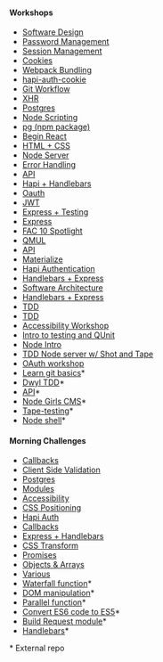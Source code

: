 #### Workshops

* [Software Design](https://github.com/foundersandcoders/ws-software-design-js)
* [Password Management](https://github.com/foundersandcoders/ws-password-management)
* [Session Management](https://github.com/foundersandcoders/ws-session-management)
* [Cookies](https://github.com/foundersandcoders/ws-cookies)
* [Webpack Bundling](https://github.com/foundersandcoders/ws-webpack-bundling)
* [hapi-auth-cookie](https://github.com/foundersandcoders/hapi-auth-cookie-ws)
* [Git Workflow](https://github.com/foundersandcoders/git-workflow-workshop-for-two)
* [XHR](https://github.com/foundersandcoders/xhr-workshop)
* [Postgres](https://github.com/foundersandcoders/postgres-workshop)
* [Node Scripting](https://github.com/foundersandcoders/Node-Shell-Workshop)
* [pg (npm package)](https://github.com/foundersandcoders/pg-workshop)
* [Begin React](https://github.com/foundersandcoders/begin_react_workshop)
* [HTML + CSS](https://github.com/foundersandcoders/workshop-html-css)
* [Node Server](https://github.com/foundersandcoders/Node-Intro-Workshop)
* [Error Handling](https://github.com/foundersandcoders/error-handling-workshop)
* [API](https://github.com/foundersandcoders/api-workshop)
* [Hapi + Handlebars](https://github.com/foundersandcoders/handlebars-hapi-intro-workshop)
* [Oauth](https://github.com/foundersandcoders/oauth-workshop)
* [JWT](https://github.com/foundersandcoders/jwt_workshop)
* [Express + Testing](https://github.com/foundersandcoders/express-and-testing-workshop)
* [Express](https://github.com/foundersandcoders/express-workshop)
* [FAC 10 Spotlight](https://github.com/foundersandcoders/spotlight-workshop)
* [QMUL](https://github.com/foundersandcoders/workshop-QMUL)
* [API](https://github.com/foundersandcoders/workshop-api)
* [Materialize](https://github.com/foundersandcoders/workshop-materialize-css)
* [Hapi Authentication](https://github.com/foundersandcoders/hapi-authentication-workshop)
* [Handlebars + Express](https://github.com/foundersandcoders/handlebars-express-intro-workshop)
* [Software Architecture](https://github.com/foundersandcoders/Workshop-Software-Architecture-Design)
* [Handlebars + Express](https://github.com/foundersandcoders/express-handlebars-workshop)
* [TDD](https://github.com/foundersandcoders/fizzbuzz)
* [TDD](https://github.com/foundersandcoders/romanizer)
* [Accessibility Workshop](https://github.com/foundersandcoders/web-accessibility)
* [Intro to testing and QUnit](https://github.com/foundersandcoders/learn-qunit)
* [Node Intro](https://github.com/foundersandcoders/Node-Intro-Workshop)
* [TDD Node server w/ Shot and Tape](https://github.com/foundersandcoders/tdd-node-server-with-shot-and-tape)
* [OAuth workshop](https://github.com/foundersandcoders/oauth)
* [Learn git basics](https://github.com/NataliaLKB/learn-git-basics)\*
* [Dwyl TDD](https://github.com/dwyl/learn-tdd)\*
* [API](https://github.com/emilyb7/workshop-APIs)\*
* [Node Girls CMS](https://github.com/node-girls/workshop-cms)\*
* [Tape-testing](https://github.com/matthewglover/tape-testing)\*
* [Node shell](https://github.com/msachi/Node-Shell-Workshop)\*

#### Morning Challenges

* [Callbacks](https://github.com/foundersandcoders/mc-do-this-then-do-that)
* [Client Side Validation](https://github.com/foundersandcoders/mc-client-side-validation)
* [Postgres](https://github.com/foundersandcoders/db-morning-challenge)
* [Modules](https://github.com/foundersandcoders/modules-challenge)
* [Accessibility](https://github.com/foundersandcoders/accessibility-challenge)
* [CSS Positioning](https://github.com/foundersandcoders/css-gallery-challenge)
* [Hapi Auth](https://github.com/foundersandcoders/hapi-auth-morning-challenge)
* [Callbacks](https://github.com/foundersandcoders/morning-challenge-traffic-lights)
* [Express + Handlebars](https://github.com/foundersandcoders/express-handlebars-challenge)
* [CSS Transform](https://github.com/foundersandcoders/morning-challenge-animated-app-drawer)
* [Promises](https://github.com/foundersandcoders/mc-promise-me-this)
* [Objects & Arrays](https://github.com/foundersandcoders/mc-objects-and-arrays)
* [Various](https://github.com/foundersandcoders/old-morning-challenges)
* [Waterfall function](https://github.com/RhodesPeter/waterfall-function-workshop)\*
* [DOM manipulation](https://github.com/mantagen/DOM-manipulation-Challenge)\*
* [Parallel function](https://github.com/emilyb7/parallel-challenge-github)\*
* [Convert ES6 code to ES5](https://github.com/stevehopkinson/es6-challenge)\*
* [Build Request module](https://github.com/RhodesPeter/request-module-workshop)\*
* [Handlebars](https://github.com/Jbarget/handlebars-morning-challenge)\*

\* External repo
